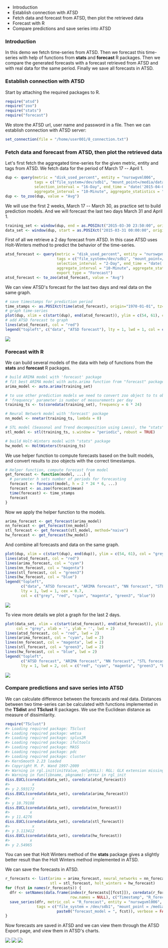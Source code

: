 -   Introduction
-   Establish connection with ATSD
-   Fetch data and forecast from ATSD, then plot the retrieved data
-   Forecast with R
-   Compare predictions and save series into ATSD

### Introduction

In this demo we fetch time-series from ATSD. Then we forecast this time-series with help of functions from **stats** and **forecast** R packages. Then we compare the generated forecasts with a forecast retrieved from ATSD and with real data for the same period. Finally we save all forecasts in ATSD.

### Establish connection with ATSD

Start by attaching the required packages to R.

``` r
require("atsd")
require("zoo")
require("stats")
require("forecast")
```

We store the ATSD url, user name and password in a file. Then we can establish connection with ATSD server:

``` r
set_connection(file = "/home/user001/8_connection.txt")
```

### Fetch data and forecast from ATSD, then plot the retrieved data

Let's first fetch the aggregated time-series for the given metric, entity and tags from ATSD. We fetch data for the period of March 17 -- April 1.

``` r
dup <- query(metric = "disk_used_percent", entity = "nurswgvml006",
             tags = c("file_system=/dev/sdb1", "mount_point=/media/datadrive"),
             selection_interval = "16-Day", end_time = "date('2015-04-02')",
             aggregate_interval = "10-Minute", aggregate_statistics = "Avg")
dup <- to_zoo(dup, value = "Avg")
```

We will use the first 2 weeks, March 17 -- March 30, as practice set to build prediction models. And we will forecast the last two days March 31 and April 1.

``` r
training_set <- window(dup, end = as.POSIXct("2015-03-30 23:50:00", origin="1970-01-01", tz="GMT"))
data_set <- window(dup, start = as.POSIXct("2015-03-31 00:00:00", origin="1970-01-01", tz="GMT"))
```

First of all we retrieve a 2 day forecast from ATSD. In this case ATSD uses Holt-Winters method to predict the behavior of the time-series.

``` r
atsd_forecast <- query(metric = "disk_used_percent", entity = "nurswgvml006",
                       tags = c("file_system=/dev/sdb1", "mount_point=/media/datadrive"),
                       selection_interval = "2-Day", end_time = "date('2015-04-02')",
                       aggregate_interval = "10-Minute", aggregate_statistics = "Avg",
                       export_type = "Forecast")
atsd_forecast <- to_zoo(atsd_forecast, value = "Avg")
```

We can view ATSD's forecast for the last two days and real data on the same graph.

``` r
# save timestamps for prediction period
time_stamps <- as.POSIXct(time(atsd_forecast), origin="1970-01-01", tz="GMT")
# graph time-series
plot(dup, xlim = c(start(dup), end(atsd_forecast)), ylim = c(54, 61), col = "grey", xlab = '', ylab = '')
# add ATSD forecast to graph
lines(atsd_forecast, col = "red")
legend("topleft", c("data", "ATSD forecast"), lty = 1, lwd = 1, col = c("grey", "red"))
```

![](forecast_and_save_series_example_files/figure-markdown_github/unnamed-chunk-7-1.png)

### Forecast with R

We can build several models of the data with help of functions from the **stats** and **forecast** R packages.

``` r
# build ARIMA model with 'forecast' package
# fit best ARIMA model with auto.arima function from "forecast" package
arima_model <- auto.arima(training_set)

# to use other prediction models we need to convert zoo object to ts object
# 'frequency' parameter is number of measurements per day
training_ts <- ts(coredata(training_set), frequency = 6 * 24)

# Neural Network model with 'forecast' package
nn_model <- nnetar(training_ts, lambda = 0)

# STL model (Seasonal and Trend decomposition using Loess), the "stats" package
stl_model <- stl(training_ts, s.window = "periodic", robust = TRUE)

# build Holt-Winters model with "stats" package
hw_model <- HoltWinters(training_ts)
```

We use helper function to compute forecasts based on the built models, and convert results to zoo objects with the correct timestamps.

``` r
# Helper function, compute forecast from model
get_forecast <- function(model, ...) {
  # parameter h sets number of periods for forecasting
  forecast <- forecast(model, h = 2 * 24 * 6, ...)
  forecast <- as.zoo(forecast$mean)
  time(forecast) <- time_stamps
  forecast
}
```

Now we apply the helper function to the models.

``` r
arima_forecast <- get_forecast(arima_model)
nn_forecast <- get_forecast(nn_model)
stl_forecast <- get_forecast(stl_model, method="naive")
hw_forecast <- get_forecast(hw_model)
```

And combine all forecasts and data on the same graph.

``` r
plot(dup, xlim = c(start(dup), end(dup)), ylim = c(54, 61), col = "grey", xlab = '', ylab = '')
lines(atsd_forecast, col = "red")
lines(arima_forecast, col = "cyan")
lines(nn_forecast, col = "magenta")
lines(stl_forecast, col = "green3")
lines(hw_forecast, col = "blue")
legend("topleft", 
       c("data", "ATSD forecast", "ARIMA forecast", "NN forecast", "STL forecast", "HW forecats"), 
       lty = 1, lwd = 1, cex = 0.7,
       col = c("grey", "red", "cyan", "magenta", "green3", "blue"))
```

![](forecast_and_save_series_example_files/figure-markdown_github/unnamed-chunk-11-1.png)

To view more details we plot a graph for the last 2 days.

``` r
plot(data_set, xlim = c(start(atsd_forecast), end(atsd_forecast)), ylim = c(54, 61), 
     col = "grey", xlab = '', ylab = '', lwd = 2)
lines(atsd_forecast, col = "red", lwd = 2)
lines(arima_forecast, col = "cyan", lwd = 2)
lines(nn_forecast, col = "magenta", lwd = 2)
lines(stl_forecast, col = "green3", lwd = 2)
lines(hw_forecast, col = "blue", lwd = 2)
legend("topleft", 
       c("ATSD forecast", "ARIMA forecast", "NN forecast", "STL forecast", "HW forecats"), 
       lty = 1, lwd = 2, col = c("red", "cyan", "magenta", "green3", "blue"))
```

![](forecast_and_save_series_example_files/figure-markdown_github/unnamed-chunk-12-1.png)

### Compare predictions and save series into ATSD

We can calculate difference between the forecasts and real data. Distances between two time-series can be calculated with functions implemented in the **TSdist** and **TSclust** R packages. We use the Euclidean distance as measure of dissimilarity.

``` r
require("TSclust")
#> Loading required package: TSclust
#> Loading required package: wmtsa
#> Loading required package: splus2R
#> Loading required package: ifultools
#> Loading required package: MASS
#> Loading required package: pdc
#> Loading required package: cluster
#> KernSmooth 2.23 loaded
#> Copyright M. P. Wand 1997-2009
#> Warning in rgl.init(initValue, onlyNULL): RGL: GLX extension missing on server
#> Warning in fun(libname, pkgname): error in rgl_init
diss.EUCL(coredata(data_set), coredata(atsd_forecast))
#>          x
#> y 2.593172
diss.EUCL(coredata(data_set), coredata(arima_forecast))
#>          x
#> y 10.79108
diss.EUCL(coredata(data_set), coredata(nn_forecast))
#>         x
#> y 11.4276
diss.EUCL(coredata(data_set), coredata(stl_forecast))
#>          x
#> y 3.113412
diss.EUCL(coredata(data_set), coredata(hw_forecast))
#>         x
#> y 2.54965
```

You can see that Holt Winters method of the **stats** package gives a slightly better result than the Holt Winters method implemented in ATSD.

We can save the forecasts in ATSD.

``` r
r_forecasts <- list(arima = arima_forecast, neural_networks = nn_forecast, 
                    stl = stl_forecast, holt_winters = hw_forecast)
for (fcst in names(r_forecasts)) {
  dfr <- setNames(data.frame(index(r_forecasts[[fcst]]), coredata(r_forecasts[[fcst]]), 
                             row.names = NULL), c("Timestamp", "R_forecast"))
  save_series(dfr, metric_col = "R_forecast", entity = "nurswgvml006", 
              tags = c("file_system = /dev/sdb1", "mount_point = /media/datadrive", 
                       paste0("forecast_model = ", fcst)), verbose = FALSE)
}
```

Now forecasts are saved in ATSD and we can view them through the ATSD Export page, and view them in ATSD's charts.

![](forecast_and_save_series_example_files/figure-markdown_github/atsd_saved_series_export_tab.png)
![](forecast_and_save_series_example_files/figure-markdown_github/atsd_saved_series_charts.png)
![](forecast_and_save_series_example_files/figure-markdown_github/atsd_saved_series_charts_zoomed_in.png)




